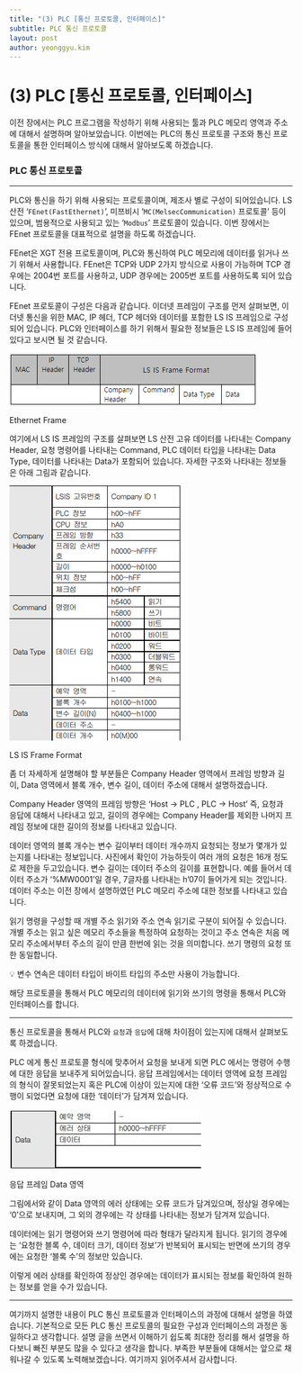 ```yaml
---
title: "(3) PLC [통신 프로토콜, 인터페이스]"
subtitle: PLC 통신 프로토콜
layout: post
author: yeonggyu.kim
---
```


# (3) PLC [통신 프로토콜, 인터페이스]

이전 장에서는 PLC 프로그램을 작성하기 위해 사용되는 툴과 PLC 메모리 영역과 주소에 대해서 설명하며 알아보았습니다. 이번에는 PLC의 통신 프로토콜 구조와 통신 프로토콜을 통한 인터페이스 방식에 대해서 알아보도록 하겠습니다.

### PLC 통신 프로토콜

---

PLC와 통신을 하기 위해 사용되는 프로토콜이며, 제조사 별로 구성이 되어있습니다. LS 산전 ‘`FEnet(FastEthernet)`’, 미쯔비시 ‘`MC(MelsecCommunication)` 프로토콜’ 등이 있으며, 범용적으로 사용되고 있는 ‘`Modbus`’ 프로토콜이 있습니다. 이번 장에서는 FEnet 프로토콜을 대표적으로 설명을 하도록 하겠습니다. 

FEnet은 XGT 전용 프로토콜이며, PLC와 통신하여 PLC 메모리에 데이터를 읽거나 쓰기 위해서 사용합니다. FEnet은 TCP와 UDP 2가지 방식으로 사용이 가능하며 TCP 경우에는 2004번 포트를 사용하고, UDP 경우에는 2005번 포트를 사용하도록 되어 있습니다. 

FEnet 프로토콜이  구성은 다음과 같습니다. 이더넷 프레임이 구조를 먼저 살펴보면, 이더넷 통신을 위한 MAC, IP 헤더, TCP 헤더와 데이터를 포함한 LS IS 프레임으로 구성되어 있습니다. PLC와 인터페이스를 하기 위해서 필요한 정보들은 LS IS 프레임에 들어있다고 보시면 될 것 같습니다. 

![Ethernet Frame](/img/posts/plc_ethernet_frame.png)

Ethernet Frame

여기에서 LS IS 프레임의 구조를 살펴보면 LS 산전 고유 데이터를 나타내는 Company Header,  요청 명령어를 나타내는 Command, PLC 데이터 타입을 나타내는 Data Type, 데이터를 나타내는 Data가 포함되어 있습니다. 자세한 구조와 나타내는 정보들은 아래 그림과 같습니다. 

![LS IS Frame Format](/img/posts/plc_ls_frame.png)

LS IS Frame Format

좀 더 자세하게 설명해야 할 부분들은 Company Header 영역에서 프레임 방향과 길이, Data 영역에서 블록 개수, 변수 길이, 데이터 주소에 대해서 설명하겠습니다. 

Company Header 영역의 프레임 방향은 ‘Host → PLC , PLC → Host’ 즉, 요청과 응답에 대해서 나타내고 있고, 길이의 경우에는 Company Header를 제외한 나머지 프레임 정보에 대한 길이의 정보를 나타내고 있습니다. 

데이터 영역의 블록 개수는 변수 길이부터 데이터 개수까지 요청되는 정보가 몇개가 있는지를 나타내는 정보입니다. 사진에서 확인이 가능하듯이 여러 개의 요청은 16개 정도로 제한을 두고있습니다. 변수 길이는 데이터 주소의 길이를 표현합니다. 예를 들어서 데이터 주소가 ‘%MW0001’일 경우, 7글자를 나타내는 h’07이 들어가게 되는 것입니다. 데이터 주소는 이전 장에서 설명하였던 PLC 메모리 주소에 대한 정보를 나타내고 있습니다. 

읽기 명령을 구성할 때 개별 주소 읽기와 주소 연속 읽기로 구분이 되어질 수 있습니다. 개별 주소는 읽고 싶은 메모리 주소들을 특정하여 요청하는 것이고 주소 연속은 처음 메모리 주소에서부터 주소의 길이 만큼 한번에 읽는 것을 의미합니다. 쓰기 명령의 요청 또한 동일합니다.

<aside>
💡 변수 연속은 데이터 타입이 바이트 타입의 주소만 사용이 가능합니다.

</aside>

해당 프로토콜을 통해서 PLC 메모리의 데이터에 읽기와 쓰기의 명령을 통해서 PLC와 인터페이스를 합니다. 

---

통신 프로토콜을 통해서 PLC와 `요청`과 `응답`에 대해 차이점이 있는지에 대해서 살펴보도록 하겠습니다. 

PLC 에게 통신 프로토콜 형식에 맞추어서 요청을 보내게 되면 PLC 에서는 명령어 수행에 대한 응답을 보내주게 되어있습니다. 응답 프레임에서는 데이터 영역에 요청 프레임의 형식이 잘못되었는지 혹은 PLC에 이상이 있는지에 대한 ‘오류 코드’와 정상적으로 수행이 되었다면 요청에 대한 ‘데이터’가 담겨져 있습니다. 

![응답 프레임 Data 영역](/img/posts/plc_response_data.png)

응답 프레임 Data 영역

그림에서와 같이 Data 영역의 에러 상태에는 오류 코드가 담겨있으며, 정상일 경우에는 ‘0’으로 보내지며, 그 외의 경우에는 각 상태를 나타내는 정보가 담겨져 있습니다.

데이터에는 읽기 명령어와 쓰기 명령어에 따라 형태가 달라지게 됩니다. 읽기의 경우에는 ‘요청한 블록 수, 데이터 크기, 데이터 정보’가 반복되어 표시되는 반면에 쓰기의 경우에는 요청한 ‘블록 수’의 정보만 있습니다. 

이렇게 에러 상태를 확인하여 정상인 경우에는 데이터가 표시되는 정보를 확인하여 원하는 정보를 얻을 수가 있습니다. 

---

여기까지 설명한 내용이 PLC 통신 프로토콜과 인터페이스의 과정에 대해서 설명을 하였습니다. 기본적으로 모든 PLC 통신 프로토콜의 필요한 구성과 인터페이스의 과정은 동일하다고 생각합니다. 설명 글을 쓰면서 이해하기 쉽도록 최대한 정리를 해서 설명을 하다보니 빠진 부분도 많을 수 있다고 생각을 합니다. 부족한 부분들에 대해서는 앞으로 채워나갈 수 있도록 노력해보겠습니다. 여기까지 읽어주셔서 감사합니다.